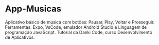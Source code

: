 # App-Musicas
Aplicativo básico de música com botões: Pausar, Play, Voltar e Prosseguir. Ferramentas: Expo, VsCode, emulador Android Studio e Linguagem de programação JavaScript. Tutorial da Danki Code, curso Desenvolvimento de Aplicativos.
